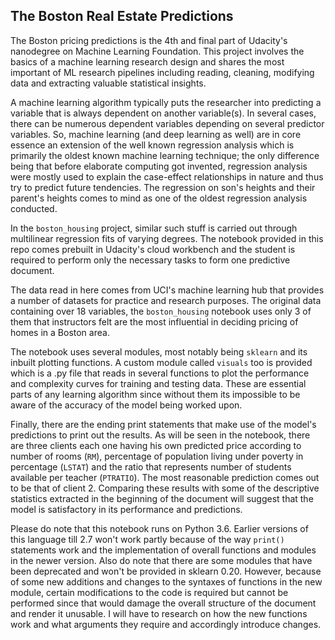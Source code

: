 ## The Boston Real Estate Predictions

The Boston pricing predictions is the 4th and final part of Udacity's nanodegree on Machine Learning Foundation. This project involves the basics of a machine learning research design and shares the most important of ML research pipelines including reading, cleaning, modifying data and extracting valuable statistical insights.

A machine learning algorithm typically puts the researcher into predicting a variable that is always dependent on another variable(s). In several cases, there can be numerous dependent variables depending on several predictor variables. So, machine learning (and deep learning as well) are in core essence an extension of the well known regression analysis which is primarily the oldest known machine learning technique; the only difference being that before elaborate computing got invented, regression analysis were mostly used to explain the case-effect relationships in nature and thus try to predict future tendencies. The regression on son's heights and their parent's heights comes to mind as one of the oldest regression analysis conducted.

In the `boston_housing` project, similar such stuff is carried out through multilinear regression fits of varying degrees. The notebook provided in this repo comes prebuilt in Udacity's cloud workbench and the student is required to perform only the necessary tasks to form one predictive document.

The data read in here comes from UCI's machine learning hub that provides a number of datasets for practice and research purposes. The original data containing over 18 variables, the `boston_housing` notebook uses only 3 of them that instructors felt are the most influential in deciding pricing of homes in a Boston area.

The notebook uses several modules, most notably being `sklearn` and its inbuilt plotting functions. A custom module called `visuals` too is provided which is a .py file that reads in several functions to plot the performance and complexity curves for training and testing data. These are essential parts of any learning algorithm since without them its impossible to be aware of the accuracy of the model being worked upon.

Finally, there are the ending print statements that make use of the model's predictions to print out the results. As will be seen in the notebook, there are three clients each one having his own predicted price according to number of rooms (`RM`), percentage of population living under poverty in percentage (`LSTAT`) and the ratio that represents number of students available per teacher (`PTRATIO`). The most reasonable prediction comes out to be that of client 2. Comparing these results with some of the descriptive statistics extracted in the beginning of the document will suggest that the model is satisfactory in its performance and predictions.

Please do note that this notebook runs on Python 3.6. Earlier versions of this language till 2.7 won't work partly because of the way `print()` statements work and the implementation of overall functions and modules in the newer version. Also do note that there are some modules that have been deprecated and won't be provided in sklearn 0.20. However, because of some new additions and changes to the syntaxes of functions in the new module, certain modifications to the code is required but cannot be performed since that would damage the overall structure of the document and render it unusable. I will have to research on how the new functions work and what arguments they require and accordingly introduce changes.
